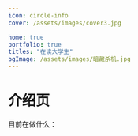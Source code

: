 ```yaml
---
icon: circle-info
cover: /assets/images/cover3.jpg

home: true
portfolio: true
titles: "在读大学生"
bgImage: /assets/images/暗藏杀机.jpg
---
```

# 介绍页

目前在做什么：
